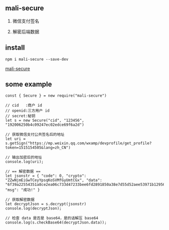 ## mali-secure

1. 微信支付签名

2. 解密后端数据

## install

`npm i mali-secure --save-dev`

[mali-secure](https://www.npmjs.com/package/mali-secure)

## some example

```
const { Secure } = new require("mali-secure")

// cid   :商户 id
// openid:三方用户 id
// secret:秘钥
let s = new Secure("cid", "123456", "192006250b4c09247ec02edce69f6a2d")

// 获取微信支付公共签名后的地址
let uri = s.getSign("https://mp.weixin.qq.com/wxamp/devprofile/get_profile?token=1515154505&lang=zh_CN")

// 输出加密后的地址
console.log(uri);

// == 解密数据 ==
let jsonstr = { "code": 0, "crypto": "ZZwNjmEiGwTCeyYpsqKoSVMfGyUmtCGx", "data": "6f39a22554351a8ce2ea06c733d47233bee6fd2891850a38e7d55d52aee53971b129561ba3186c8ca5e3090719909cef2d03785e829e38ca76da0051fac5bf64", "msg": "成功!" }

// 获取解密数据
let decryptJson = s.decrypt(jsonstr)
console.log(decryptJson);

// 检查 data 是否是 base64，是的话解压 base64
console.log(s.checkBase64(decryptJson.data));
```

